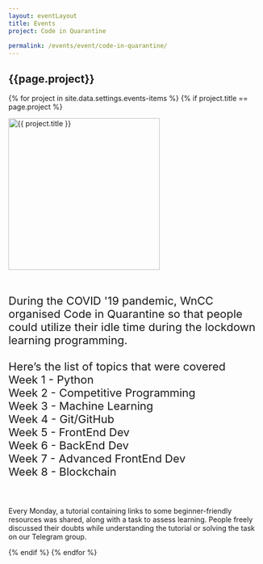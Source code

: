```yaml
---
layout: eventLayout
title: Events
project: Code in Quarantine
    
permalink: /events/event/code-in-quarantine/
---
```


<h2 class="display1 m-3 p-3 text-center">{{page.project}}</h2>

{% for project in site.data.settings.events-items %}
{% if project.title == page.project %}
<div>
    <img src="{{ site.baseurl }}/{{ project.image }}"  width = "300" height="300" alt="{{ project.title }}" class="border rounded img-soc">
</div>

<div>
    <p class="display3" style = "font-size:22px;" >
        <br>
        During the COVID '19 pandemic, WnCC organised Code in Quarantine so that people could utilize their idle time during the lockdown learning programming.
<br><br>
Here’s the list of topics that were covered 
<br>
Week 1 - Python
<br>
Week 2 - Competitive Programming
<br>
Week 3 - Machine Learning
<br>
Week 4 - Git/GitHub
<br>
Week 5 - FrontEnd Dev
<br>
Week 6 - BackEnd Dev
<br>
Week 7 - Advanced FrontEnd Dev
<br>
Week 8 - Blockchain

<br><br>
    Every Monday, a tutorial containing links to some beginner-friendly resources was shared, along with a task to assess learning. People freely discussed their doubts while understanding the tutorial or solving the task on our Telegram group.
    </p>
</div>
{% endif %}
{% endfor %}
